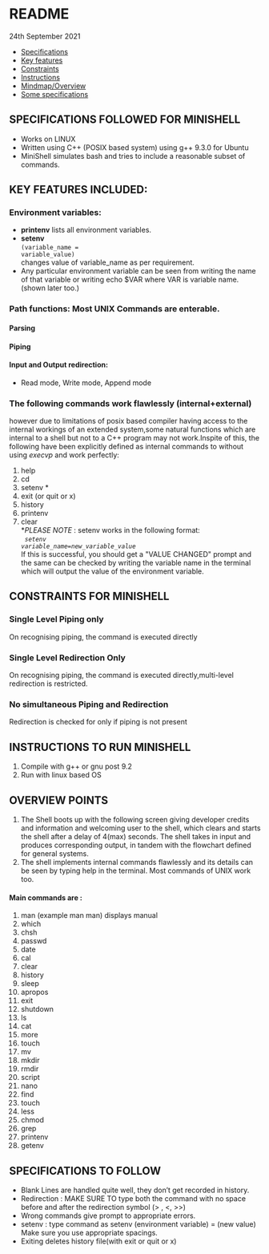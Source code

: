 # README
24th September 2021
* [Specifications](##specifications-followed-for-minishell)
* [Key features](#key-features-included)
* [Constraints](#constraints-for-minishell)
* [Instructions](#instructions-to-run-minishell)
* [Mindmap/Overview](#overview-points)
* [Some specifications](#specifications-to-follow)

## SPECIFICATIONS FOLLOWED FOR MINISHELL
* Works on LINUX
* Written using C++ (POSIX based system) using g++ 9.3.0 for Ubuntu
* MiniShell simulates bash and tries to include a reasonable subset of commands.

## KEY FEATURES INCLUDED:
### Environment variables:
* <b>printenv</b> lists all environment variables.
* <b>setenv</b><br/><code>(variable_name = variable_value)</code><br/>changes value of variable_name as per
requirement.
* Any particular environment variable can be seen from writing the name of that
variable or writing echo $VAR where VAR is variable name.(shown later too.)
### Path functions: Most UNIX Commands are enterable.
#### Parsing
#### Piping
#### Input and Output redirection:
* Read mode, Write mode, Append mode
### The following commands work flawlessly (internal+external) 
however due to limitations of posix based compiler having access to the internal workings of an extended system,some natural functions which are internal to a shell but not to a C++ program may not
work.Inspite of this, the following have been explicitly defined as internal commands to
without using *execvp* and work perfectly:
1. help
2. cd
3. setenv *
4. exit (or quit or x)
5. history
6. printenv
7. clear<br/>
**PLEASE NOTE* : setenv works in the following format:<br/><code>
*setenv variable_name=new_variable_value*</code><br/>
If this is successful, you should get a "VALUE CHANGED" prompt and the same can be checked by writing the variable name in the terminal which will output the value of the environment variable.

## CONSTRAINTS FOR MINISHELL
### Single Level Piping only 
On recognising piping, the command is executed directly
### Single Level Redirection Only 
On recognising piping, the command is executed directly,multi-level redirection is restricted.
### No simultaneous Piping and Redirection
Redirection is checked for only if piping is not present

## INSTRUCTIONS TO RUN MINISHELL
1. Compile with g++ or gnu post 9.2
2. Run with linux based OS
## OVERVIEW POINTS
1. The Shell boots up with the following screen giving developer credits and information and welcoming user to the shell, which clears and starts the shell after a delay of 4(max) seconds. The shell takes in input and produces corresponding output, in tandem with the flowchart defined for general systems.
2. The shell implements internal commands flawlessly and its details can be seen by typing
help in the terminal. Most commands of UNIX work too.
#### Main commands are :
1. man (example man man) displays manual
2. which
3. chsh
4. passwd
5. date
6. cal
7. clear
8. history
9. sleep
10. apropos
11. exit
12. shutdown
13. ls
14. cat
15. more
16. touch
17. mv
18. mkdir
19. rmdir
20. script
21. nano
22. find
23. touch
24. less
25. chmod
26. grep
27. printenv
28. getenv


## SPECIFICATIONS TO FOLLOW
* Blank Lines are handled quite well, they don’t get recorded in history.
* Redirection : MAKE SURE TO type both the command with no space before and after the
redirection symbol (> , <, >>)
* Wrong commands give prompt to appropriate errors.
* setenv : type command as setenv (environment variable) = (new value)
Make sure you use appropriate spacings.
* Exiting deletes history file(with exit or quit or x)
